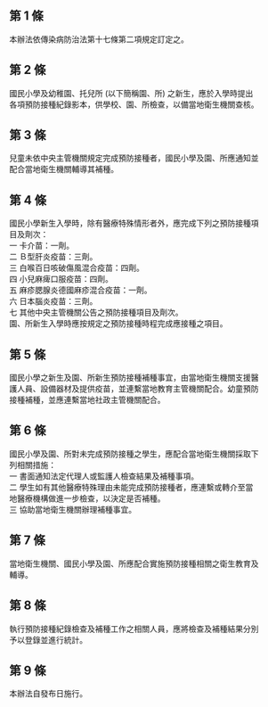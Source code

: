 第 1 條
-------
本辦法依傳染病防治法第十七條第二項規定訂定之。

第 2 條
-------
國民小學及幼稚園、托兒所 (以下簡稱園、所) 之新生，應於入學時提出  
各項預防接種紀錄影本，供學校、園、所檢查，以備當地衛生機關查核。

第 3 條
-------
兒童未依中央主管機關規定完成預防接種者，國民小學及園、所應通知並  
配合當地衛生機關輔導其補種。

第 4 條
-------
國民小學新生入學時，除有醫療特殊情形者外，應完成下列之預防接種項  
目及劑次：  
一  卡介苗：一劑。  
二  Ｂ型肝炎疫苗：三劑。  
三  白喉百日咳破傷風混合疫苗：四劑。  
四  小兒麻痺口服疫苗：四劑。  
五  麻疹腮腺炎德國麻疹混合疫苗：一劑。  
六  日本腦炎疫苗：三劑。  
七  其他中央主管機關公告之預防接種項目及劑次。  
園、所新生入學時應按規定之預防接種時程完成應接種之項目。

第 5 條
-------
國民小學之新生及園、所新生預防接種補種事宜，由當地衛生機關支援醫  
護人員、設備器材及提供疫苗，並連繫當地教育主管機關配合。幼童預防  
接種補種，並應連繫當地社政主管機關配合。

第 6 條
-------
國民小學及園、所對未完成預防接種之學生，應配合當地衛生機關採取下  
列相關措施：  
一  書面通知法定代理人或監護人檢查結果及補種事項。  
二  學生如有其他醫療特殊理由未能完成預防接種者，應連繫或轉介至當  
    地醫療機構做進一步檢查，以決定是否補種。  
三  協助當地衛生機關辦理補種事宜。

第 7 條
-------
當地衛生機關、國民小學及園、所應配合實施預防接種相關之衛生教育及  
輔導。

第 8 條
-------
執行預防接種紀錄檢查及補種工作之相關人員，應將檢查及補種結果分別  
予以登錄並進行統計。

第 9 條
-------
本辦法自發布日施行。

